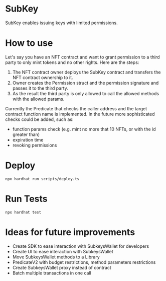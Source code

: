 # SubKey

SubKey enables issuing keys with limited permissions.

# How to use

Let's say you have an NFT contract and want to grant permission to a third party to only mint tokens and no other rights. Here are the steps:
1. The NFT contract owner deploys the SubKey contract and transfers the NFT contract ownership to it.
2. Owner creates the Permission struct and the permission signature
and passes it to the third party.
3. As the result the third party is only allowed to call the allowed methods with the allowed params.

Currently the Predicate that checks the caller address and the target contract function name is implemented. In the future more sophisticated checks could be added, such as:

- function params check (e.g. mint no more that 10 NFTs, or with the id greater than)
- expiration time
- revoking permissions

# Deploy

```
npx hardhat run scripts/deploy.ts 
```

# Run Tests

```
npx hardhat test
```

# Ideas for future improvements

- Create SDK to ease interaction with SubkeysWallet for developers
- Create UI to ease interaction with SubkeysWallet
- Move SubkeysWallet methods to a Library
- PredicateV2 with budget restrictions, method parameters restrictions
- Create SubkeysWallet proxy instead of contract
- Batch multiple transactions in one call
